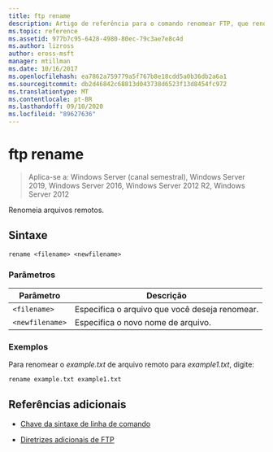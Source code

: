```yaml
---
title: ftp rename
description: Artigo de referência para o comando renomear FTP, que renomeia arquivos remotos.
ms.topic: reference
ms.assetid: 977b7c95-6428-4980-80ec-79c3ae7e8c4d
ms.author: lizross
author: eross-msft
manager: mtillman
ms.date: 10/16/2017
ms.openlocfilehash: ea7862a759779a5f767b8e18cdd5a0b36db2a6a1
ms.sourcegitcommit: db2d46842c68813d043738d6523f13d8454fc972
ms.translationtype: MT
ms.contentlocale: pt-BR
ms.lasthandoff: 09/10/2020
ms.locfileid: "89627636"
---
```

# <a name="ftp-rename"></a>ftp rename

> Aplica-se a: Windows Server (canal semestral), Windows Server 2019, Windows Server 2016, Windows Server 2012 R2, Windows Server 2012

Renomeia arquivos remotos.

## <a name="syntax"></a>Sintaxe

```
rename <filename> <newfilename>
```

### <a name="parameters"></a>Parâmetros

| Parâmetro | Descrição |
| --------- | ----------- |
| `<filename>` | Especifica o arquivo que você deseja renomear. |
| `<newfilename>` | Especifica o novo nome de arquivo. |

### <a name="examples"></a>Exemplos

Para renomear o *example.txt* de arquivo remoto para *example1.txt*, digite:

```
rename example.txt example1.txt
```

## <a name="additional-references"></a>Referências adicionais

- [Chave da sintaxe de linha de comando](command-line-syntax-key.md)

- [Diretrizes adicionais de FTP](/previous-versions/orphan-topics/ws.10/cc756013(v=ws.10))
